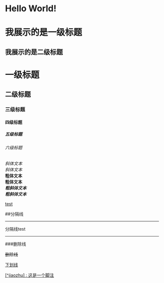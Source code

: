 # Hello World! 
我展示的是一级标题
=================

我展示的是二级标题
-----------------

# 一级标题
## 二级标题
### 三级标题
#### 四级标题
##### 五级标题
###### 六级标题

*斜体文本*  
_斜体文本_  
**粗体文本**  
__粗体文本__  
***粗斜体文本***  
___粗斜体文本___  

[test](https://www.baidu.com)

##分隔线    

---

分隔线test

---

###删除线

~~删除线~~

<u>下划线<u>


[^jiaozhu] : 这是一个脚注

[^RUNOOB]:菜鸟教程 -- 学的不仅是技术，更是梦想！！！





